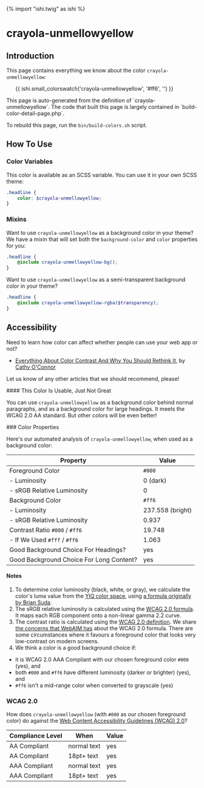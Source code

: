 {% import "ishi.twig" as ishi %}
# crayola-unmellowyellow

## Introduction

This page contains everything we know about the color `crayola-unmellowyellow`:

<div class="grid">
    <div class="cell">
        <div class="swatch">
            <ul>
                {{ ishi.small_colorswatch('crayola-unmellowyellow', '#ff6', '') }}
            </ul>
        </div>
    </div>
</div>

<div class="callout attention" markdown="1">
This page is auto-generated from the definition of `crayola-unmellowyellow`. The code that built this page is largely contained in `build-color-detail-page.php`.

To rebuild this page, run the `bin/build-colors.sh` script.
</div>

## How To Use

### Color Variables

This color is available as an SCSS variable. You can use it in your own SCSS theme:

```scss
.headline {
    color: $crayola-unmellowyellow;
}
```

### Mixins

Want to use `crayola-unmellowyellow` as a background color in your theme? We have a mixin that will set both the `background-color` and `color` properties for you:

```scss
.headline {
    @include crayola-unmellowyellow-bg();
}
```

Want to use `crayola-unmellowyellow` as a semi-transparent background color in your theme?

```scss
.headline {
    @include crayola-unmellowyellow-rgba($transparency);
}
```

## Accessibility

Need to learn how color can affect whether people can use your web app or not?

* [Everything About Color Contrast And Why You Should Rethink It](https://www.smashingmagazine.com/2014/10/color-contrast-tips-and-tools-for-accessibility/), by [Cathy O'Connor](http://www.twitter.com/cagocon)

Let us know of any other articles that we should recommend, please!
<div class="callout warning" markdown="1">
#### This Color Is Usable, Just Not Great

You can use `crayola-unmellowyellow` as a background color behind normal paragraphs, and as a background color for large headings. It meets the WCAG 2.0 AA standard. But other colors will be even better!
</div>
### Color Properties

Here's our automated analysis of `crayola-unmellowyellow`, when used as a background color:

Property | Value
---------|------
Foreground Color | `#000`
- Luminosity | 0 (dark)
- sRGB Relative Luminosity | 0
Background Color | `#ff6`
- Luminosity | 237.558 (bright)
- sRGB Relative Luminosity | 0.937
Contrast Ratio `#000` / `#ff6` | 19.748
- If We Used `#fff` / `#ff6` | 1.063
Good Background Choice For Headings? | yes
Good Background Choice For Long Content? | yes

#### Notes

1. To determine color luminosity (black, white, or gray), we calculate the color's luma value from the [YIQ color space](https://en.wikipedia.org/wiki/YIQ), using [a formula originally by Brian Suda](https://24ways.org/2010/calculating-color-contrast/).
1. The sRGB relative luminosity is calculated using the [WCAG 2.0 formula](https://www.w3.org/TR/WCAG20/#relativeluminancedef). It maps each RGB component onto a non-linear gamma 2.2 curve.
1. The contrast ratio is calculated using the [WCAG 2.0 definition](https://www.w3.org/TR/2008/REC-WCAG20-20081211/#contrast-ratiodef). We share [the concerns that WebAIM has](http://webaim.org/blog/wcag-2-1-feedback/) about the WCAG 2.0 formula. There are some circumstances where it favours a foreground color that looks very low-contrast on modern screens.
1. We think a color is a good background choice if:
  - it is WCAG 2.0 AAA Compliant with our chosen foreground color `#000` (yes), and
  - both `#000` and `#ff6` have different luminosity (darker or brighter) (yes), and
  - `#ff6` isn't a mid-range color when converted to grayscale (yes)

### WCAG 2.0

How does `crayola-unmellowyellow` (with `#000` as our chosen foreground color) do against the [Web Content Accessibility Guidelines (WCAG) 2.0](https://www.w3.org/TR/WCAG20/)?

Compliance Level | When | Value
-----------------|------|------
AA Compliant | normal text | yes
AA Compliant | 18pt+ text | yes
AAA Compliant | normal text | yes
AAA Compliant | 18pt+ text | yes